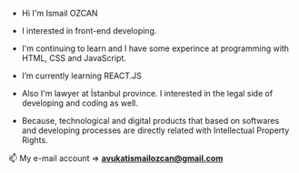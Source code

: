 - Hi I'm Ismail OZCAN
- I interested in front-end developing. 
- I'm continuing to learn and I have some experince at programming with HTML, CSS and JavaScript.
- I’m currently learning REACT.JS

- Also I'm lawyer at İstanbul province. I interested in the legal side of developing and coding as well. 
- Because, technological and digital products that based on softwares and developing processes are directly related with Intellectual Property Rights. 

📫 My e-mail account =>  **avukatismailozcan@gmail.com**
